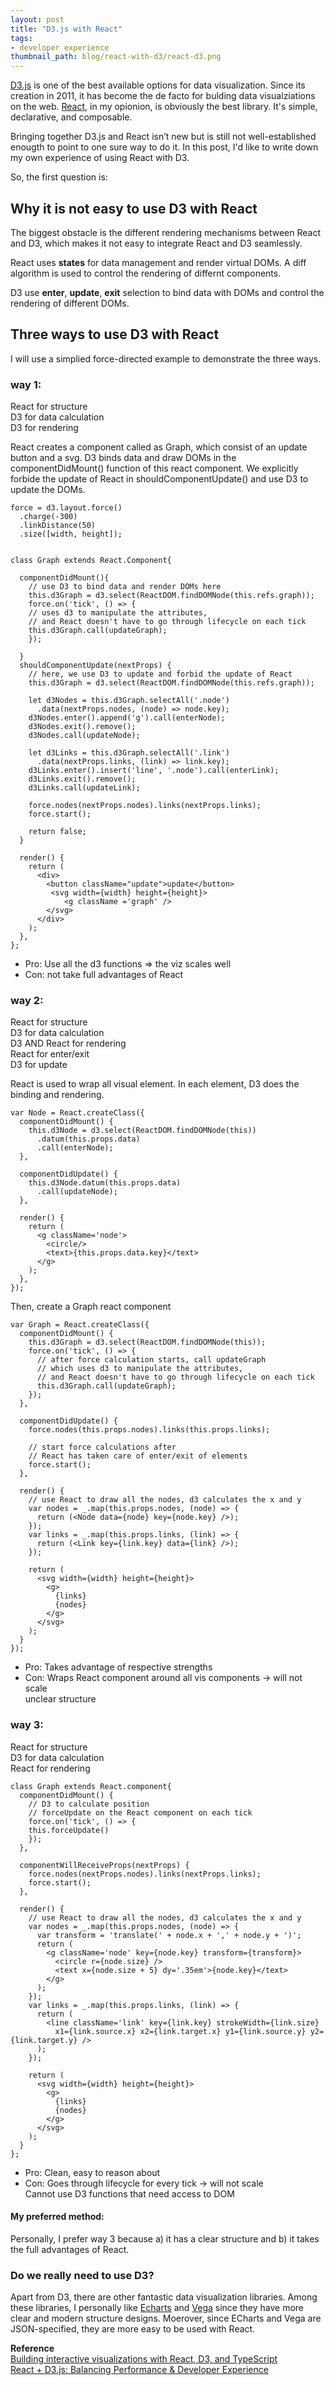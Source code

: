 ```yaml
---
layout: post
title: "D3.js with React"
tags:
- developer experience 
thumbnail_path: blog/react-with-d3/react-d3.png
---
```


[D3.js](https://d3js.org/) is one of the best available options for data visualization. 
Since its creation in 2011, it has become the de facto for bulding data visualziations on the web.
[React](https://reactjs.org/), in my opionion, is obviously the best library. 
It's simple, declarative, and composable. 

Bringing together D3.js and React isn’t new but is still not well-established enougth to point to one sure way to do it.
In this post, I'd like to write down my own experience of using React with D3. 

So, the first question is:  
## Why it is not easy to use D3 with React
The biggest obstacle is the different rendering mechanisms between React and D3, which makes it not easy to integrate React and D3 seamlessly.   

React uses **states** for data management and render virtual DOMs.
A diff algorithm is used to control the rendering of differnt components.

<!-- Here is an example to use React to render a series of bars.  
```
const data =  [3,4,5]
``` -->

D3 use **enter**, **update**, **exit** selection to bind data with DOMs and control the rendering of different DOMs.


## Three ways to use D3 with React
I will use a simplied force-directed example to demonstrate the three ways. 

<!-- {% include figure.html path="blog/react-with-d3/example.png" alt="example" %} -->

### way 1:
React for structure    
D3 for data calculation    
D3 for rendering   

React creates a component called as Graph, which consist of an update button and a svg. 
D3 binds data and draw DOMs in the componentDidMount() function of this react component.
We explicitly forbide the update of React in  shouldComponentUpdate() and use D3 to update the DOMs.

``` 
force = d3.layout.force()
  .charge(-300)
  .linkDistance(50)
  .size([width, height]);


class Graph extends React.Component{

  componentDidMount(){
    // use D3 to bind data and render DOMs here
    this.d3Graph = d3.select(ReactDOM.findDOMNode(this.refs.graph));
    force.on('tick', () => {
    // uses d3 to manipulate the attributes,
    // and React doesn't have to go through lifecycle on each tick
    this.d3Graph.call(updateGraph);
    });

  }
  shouldComponentUpdate(nextProps) {
    // here, we use D3 to update and forbid the update of React
    this.d3Graph = d3.select(ReactDOM.findDOMNode(this.refs.graph));

    let d3Nodes = this.d3Graph.selectAll('.node')
      .data(nextProps.nodes, (node) => node.key);
    d3Nodes.enter().append('g').call(enterNode);
    d3Nodes.exit().remove();
    d3Nodes.call(updateNode);

    let d3Links = this.d3Graph.selectAll('.link')
      .data(nextProps.links, (link) => link.key);
    d3Links.enter().insert('line', '.node').call(enterLink);
    d3Links.exit().remove();
    d3Links.call(updateLink);

    force.nodes(nextProps.nodes).links(nextProps.links);
    force.start();

    return false;
  }

  render() {
    return (
      <div>
        <button className="update">update</button>
         <svg width={width} height={height}>
            <g className ='graph' />
        </svg>
      </div>
    );
  },
};
```

  
- Pro:
Use all the d3 functions => the viz scales well
- Con:
not take full advantages of React

### way 2:
React for structure  
D3 for data calculation  
D3 AND React for rendering  
React for enter/exit  
D3 for update  

React is used to wrap all visual element.
In each element, D3 does the binding and rendering.
```
var Node = React.createClass({
  componentDidMount() {
    this.d3Node = d3.select(ReactDOM.findDOMNode(this))
      .datum(this.props.data)
      .call(enterNode);
  },

  componentDidUpdate() {
    this.d3Node.datum(this.props.data)
      .call(updateNode);
  },

  render() {
    return (
      <g className='node'>
        <circle/>
        <text>{this.props.data.key}</text>
      </g>
    );
  },
});
```

Then, create a Graph react component
```
var Graph = React.createClass({
  componentDidMount() {
    this.d3Graph = d3.select(ReactDOM.findDOMNode(this));
    force.on('tick', () => {
      // after force calculation starts, call updateGraph
      // which uses d3 to manipulate the attributes,
      // and React doesn't have to go through lifecycle on each tick
      this.d3Graph.call(updateGraph);
    });
  },

  componentDidUpdate() {
    force.nodes(this.props.nodes).links(this.props.links);
    
    // start force calculations after
    // React has taken care of enter/exit of elements
    force.start();
  },

  render() {
    // use React to draw all the nodes, d3 calculates the x and y
    var nodes = _.map(this.props.nodes, (node) => {
      return (<Node data={node} key={node.key} />);
    });
    var links = _.map(this.props.links, (link) => {
      return (<Link key={link.key} data={link} />);
    });

    return (
      <svg width={width} height={height}>
        <g>
          {links}
          {nodes}
        </g>
      </svg>
    );
  }
});
```

- Pro: Takes advantage of respective strengths  
- Con: Wraps React component around all vis components -> will not scale    
unclear structure  

### way 3:
React for structure     
D3 for data calculation    
React for rendering   


```
class Graph extends React.component{
  componentDidMount() {
    // D3 to calculate position
    // forceUpdate on the React component on each tick
    force.on('tick', () => {
    this.forceUpdate()
    });
  },

  componentWillReceiveProps(nextProps) {
    force.nodes(nextProps.nodes).links(nextProps.links);
    force.start();
  },

  render() {
    // use React to draw all the nodes, d3 calculates the x and y
    var nodes = _.map(this.props.nodes, (node) => {
      var transform = 'translate(' + node.x + ',' + node.y + ')';
      return (
        <g className='node' key={node.key} transform={transform}>
          <circle r={node.size} />
          <text x={node.size + 5} dy='.35em'>{node.key}</text>
        </g>
      );
    });
    var links = _.map(this.props.links, (link) => {
      return (
        <line className='link' key={link.key} strokeWidth={link.size}
          x1={link.source.x} x2={link.target.x} y1={link.source.y} y2={link.target.y} />
      );
    });

    return (
      <svg width={width} height={height}>
        <g>
          {links}
          {nodes}
        </g>
      </svg>
    );
  }
};
```

- Pro: 
Clean, easy to reason about  
- Con: 
Goes through lifecycle for every tick -> will not scale  
Cannot use D3 functions that need access to DOM  

#### My preferred method:
Personally, I prefer way 3 because a) it has a clear structure and b) it takes the full advantages of React.  

### Do we really need to use D3?
Apart from D3, there are other fantastic data visualization libraries.
Among these libraries, I personally like [Echarts](https://ecomfe.github.io/echarts-doc/public/en/index.html) and [Vega](https://vega.github.io/vega/examples/) since they have more clear and modern structure designs.
Moerover, since ECharts and Vega are JSON-specified, they are more easy to be used with React.

**Reference**  
[Building interactive visualizations with React, D3, and TypeScript](https://blog.lucify.com/building-interactive-visualizations-with-react-d3-and-typescript-206c7172b0d2)  
[React + D3.js: Balancing Performance & Developer Experience](https://medium.com/@tibotiber/react-d3-js-balancing-performance-developer-experience-4da35f912484)